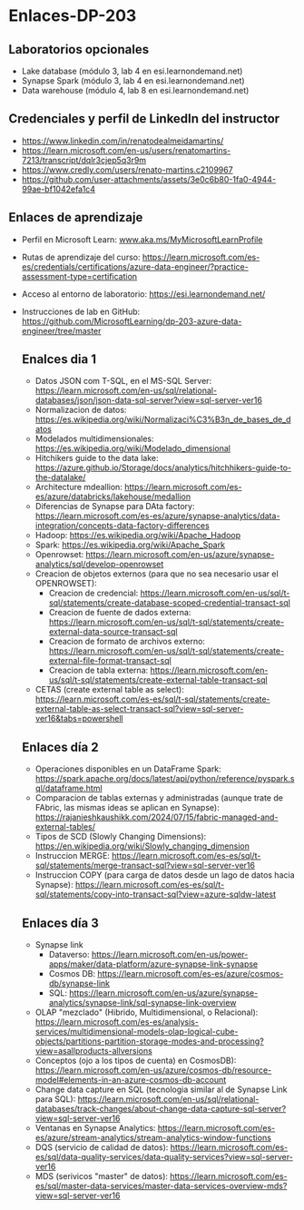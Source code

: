 # Enlaces-DP-203

## Laboratorios opcionales
- Lake database (módulo 3, lab 4 en esi.learnondemand.net)
- Synapse Spark (módulo 3, lab 4 en esi.learnondemand.net)
- Data warehouse (módulo 4, lab 8 en esi.learnondemand.net)
## Credenciales y perfil de LinkedIn del instructor
- https://www.linkedin.com/in/renatodealmeidamartins/
- https://learn.microsoft.com/en-us/users/renatomartins-7213/transcript/dqlr3cjep5q3r9m
- https://www.credly.com/users/renato-martins.c2109967
- https://github.com/user-attachments/assets/3e0c6b80-1fa0-4944-99ae-bf1042efa1c4

## Enlaces de aprendizaje
- Perfil en Microsoft Learn: www.aka.ms/MyMicrosoftLearnProfile
- Rutas de aprendizaje del curso: https://learn.microsoft.com/es-es/credentials/certifications/azure-data-engineer/?practice-assessment-type=certification
- Acceso al entorno de laboratorio: https://esi.learnondemand.net/
- Instrucciones de lab en GitHub: https://github.com/MicrosoftLearning/dp-203-azure-data-engineer/tree/master

  ## Enalces dia 1
  - Datos JSON com T-SQL, en el MS-SQL Server: https://learn.microsoft.com/en-us/sql/relational-databases/json/json-data-sql-server?view=sql-server-ver16
  - Normalizacion de datos: https://es.wikipedia.org/wiki/Normalizaci%C3%B3n_de_bases_de_datos
  - Modelados multidimensionales: https://es.wikipedia.org/wiki/Modelado_dimensional
  - Hitchikers guide to the data lake: https://azure.github.io/Storage/docs/analytics/hitchhikers-guide-to-the-datalake/
  - Architecture mdeallion: https://learn.microsoft.com/es-es/azure/databricks/lakehouse/medallion
  - Diferencias de Synapse para DAta factory: https://learn.microsoft.com/es-es/azure/synapse-analytics/data-integration/concepts-data-factory-differences
  - Hadoop: https://es.wikipedia.org/wiki/Apache_Hadoop
  - Spark: https://es.wikipedia.org/wiki/Apache_Spark
  - Openrowset: https://learn.microsoft.com/en-us/azure/synapse-analytics/sql/develop-openrowset
  - Creacion de objetos externos (para que no sea necesario usar el OPENROWSET):
    - Creacion de credencial: https://learn.microsoft.com/en-us/sql/t-sql/statements/create-database-scoped-credential-transact-sql
    - Creacion de fuente de dados externa: https://learn.microsoft.com/en-us/sql/t-sql/statements/create-external-data-source-transact-sql
    - Creacion de formato de archivos externo: https://learn.microsoft.com/en-us/sql/t-sql/statements/create-external-file-format-transact-sql
    - Creacion de tabla externa: https://learn.microsoft.com/en-us/sql/t-sql/statements/create-external-table-transact-sql
  - CETAS (create external table as select): https://learn.microsoft.com/es-es/sql/t-sql/statements/create-external-table-as-select-transact-sql?view=sql-server-ver16&tabs=powershell
 
  ## Enlaces día 2
  - Operaciones disponibles en un DataFrame Spark: https://spark.apache.org/docs/latest/api/python/reference/pyspark.sql/dataframe.html
  - Comparacion de tablas externas y administradas (aunque trate de FAbric, las mismas ideas se aplican en Synapse): https://rajanieshkaushikk.com/2024/07/15/fabric-managed-and-external-tables/
  - Tipos de SCD (Slowly Changing Dimensions): https://en.wikipedia.org/wiki/Slowly_changing_dimension
  - Instruccion MERGE: https://learn.microsoft.com/es-es/sql/t-sql/statements/merge-transact-sql?view=sql-server-ver16
  - Instruccion COPY (para carga de datos desde un lago de datos hacia Synapse): https://learn.microsoft.com/es-es/sql/t-sql/statements/copy-into-transact-sql?view=azure-sqldw-latest
 
  ## Enlaces día 3
  - Synapse link
    - Dataverso: https://learn.microsoft.com/en-us/power-apps/maker/data-platform/azure-synapse-link-synapse
    - Cosmos DB: https://learn.microsoft.com/es-es/azure/cosmos-db/synapse-link
    - SQL: https://learn.microsoft.com/en-us/azure/synapse-analytics/synapse-link/sql-synapse-link-overview
  - OLAP "mezclado" (Hibrido, Multidimensional, o Relacional): https://learn.microsoft.com/es-es/analysis-services/multidimensional-models-olap-logical-cube-objects/partitions-partition-storage-modes-and-processing?view=asallproducts-allversions
  -  Conceptos (ojo a los tipos de cuenta) en CosmosDB): https://learn.microsoft.com/en-us/azure/cosmos-db/resource-model#elements-in-an-azure-cosmos-db-account
  - Change data capture en SQL (tecnologia similar al de Synapse Link para SQL): https://learn.microsoft.com/en-us/sql/relational-databases/track-changes/about-change-data-capture-sql-server?view=sql-server-ver16
  - Ventanas en Synapse Analytics: https://learn.microsoft.com/es-es/azure/stream-analytics/stream-analytics-window-functions
  - DQS (servicio de calidad de datos): https://learn.microsoft.com/es-es/sql/data-quality-services/data-quality-services?view=sql-server-ver16
  - MDS (serivicos "master"  de datos): https://learn.microsoft.com/es-es/sql/master-data-services/master-data-services-overview-mds?view=sql-server-ver16
